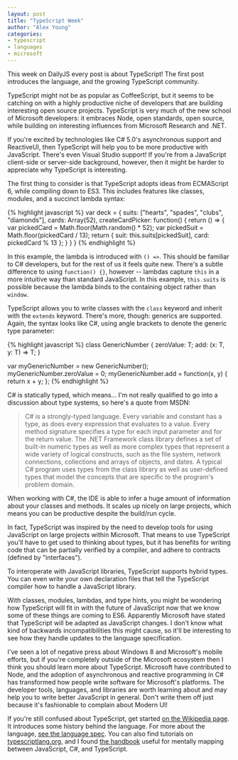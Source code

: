```yaml
---
layout: post
title: "TypeScript Week"
author: "Alex Young"
categories:
- typescript
- languages
- microsoft
---
```


<div class="intro">
  <p>This week on DailyJS every post is about TypeScript!  The first post introduces the language, and the growing TypeScript community.</p>
</div>

TypeScript might not be as popular as CoffeeScript, but it seems to be catching on with a highly productive niche of developers that are building interesting open source projects.  TypeScript is very much of the new school of Microsoft developers: it embraces Node, open standards, open source, while building on interesting influences from Microsoft Research and .NET.

If you're excited by technologies like C# 5.0's asynchronous support and ReactiveUI, then TypeScript will help you to be more productive with JavaScript.  There's even Visual Studio support!  If you're from a JavaScript client-side or server-side background, however, then it might be harder to appreciate why TypeScript is interesting.

The first thing to consider is that TypeScript adopts ideas from ECMAScript 6, while compiling down to ES3.  This includes features like classes, modules, and a succinct lambda syntax:

{% highlight javascript %}
var deck = {
  suits: ["hearts", "spades", "clubs", "diamonds"],
  cards: Array(52),
  createCardPicker: function() {
    return () => {
      var pickedCard = Math.floor(Math.random() * 52);
      var pickedSuit = Math.floor(pickedCard / 13);
      return { suit: this.suits[pickedSuit], card: pickedCard % 13 };
    }
  }
}
{% endhighlight %}

In this example, the lambda is introduced with `() =>`.  This should be familiar to C# developers, but for the rest of us it feels quite new.  There's a subtle difference to using `function() {}`, however -- lambdas capture `this` in a more intuitive way than standard JavaScript.  In this example, `this.suits` is possible because the lambda binds to the containing object rather than `window`.

TypeScript allows you to write classes with the `class` keyword and inherit with the `extends` keyword.  There's more, though: generics are supported.  Again, the syntax looks like C#, using angle brackets to denote the generic type parameter:

{% highlight javascript %}
class GenericNumber<T> {
  zeroValue: T;
  add: (x: T, y: T) => T;
}

var myGenericNumber = new GenericNumber<number>();
myGenericNumber.zeroValue = 0;
myGenericNumber.add = function(x, y) { return x + y; };
{% endhighlight %}

C# is statically typed, which means... I'm not really qualified to go into a discussion about type systems, so here's a quote from MSDN:

> C# is a strongly-typed language. Every variable and constant has a type, as does every expression that evaluates to a value. Every method signature specifies a type for each input parameter and for the return value. The .NET Framework class library defines a set of built-in numeric types as well as more complex types that represent a wide variety of logical constructs, such as the file system, network connections, collections and arrays of objects, and dates. A typical C# program uses types from the class library as well as user-defined types that model the concepts that are specific to the program's problem domain.

When working with C#, the IDE is able to infer a huge amount of information about your classes and methods.  It scales up nicely on large projects, which means you can be productive despite the build/run cycle.

In fact, TypeScript was inspired by the need to develop tools for using JavaScript on large projects within Microsoft.  That means to use TypeScript you'll have to get used to thinking about types, but it has benefits for writing code that can be partially verified by a compiler, and adhere to contracts (defined by "interfaces").

To interoperate with JavaScript libraries, TypeScript supports hybrid types.  You can even write your own declaration files that tell the TypeScript compiler how to handle a JavaScript library.

With classes, modules, lambdas, and type hints, you might be wondering how TypeScript will fit in with the future of JavaScript now that we know some of these things are coming to ES6.  Apparently Microsoft have stated that TypeScript will be adapted as JavaScript changes. I don't know what kind of backwards incompatibilities this might cause, so it'll be interesting to see how they handle updates to the language specification.

I've seen a lot of negative press about Windows 8 and Microsoft's mobile efforts, but if you're completely outside of the Microsoft ecosystem then I think you should learn more about TypeScript.  Microsoft have contributed to Node, and the adoption of asynchronous and reactive programming in C# has transformed how people write software for Microsoft's platforms.  The developer tools, languages, and libraries are worth learning about and may help you to write better JavaScript in general.  Don't write them off just because it's fashionable to complain about Modern UI!

If you're still confused about TypeScript, get started [on the Wikipedia page](http://en.wikipedia.org/wiki/TypeScript).  It introduces some history behind the language.  For more about the language, [see the language spec](http://www.typescriptlang.org/Content/TypeScript%20Language%20Specification.pdf).  You can also find tutorials on [typescriptlang.org](http://www.typescriptlang.org/), and I found [the handbook](http://www.typescriptlang.org/Handbook) useful for mentally mapping between JavaScript, C#, and TypeScript.
